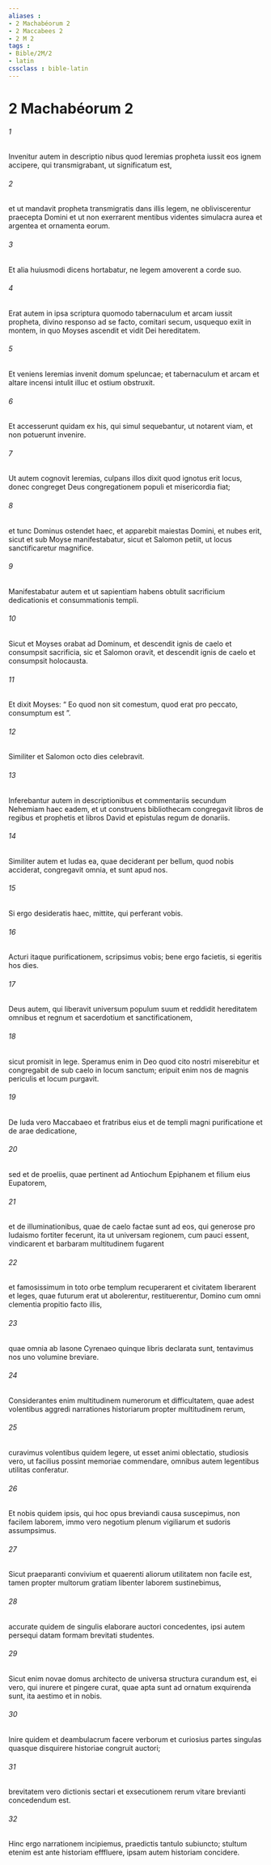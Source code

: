 ```yaml
---
aliases : 
- 2 Machabéorum 2
- 2 Maccabees 2
- 2 M 2
tags : 
- Bible/2M/2
- latin
cssclass : bible-latin
---
```


# 2 Machabéorum 2

###### 1
Invenitur autem in descriptio nibus quod Ieremias propheta iussit eos ignem accipere, qui transmigrabant, ut significatum est, 
###### 2
et ut mandavit propheta transmigratis dans illis legem, ne obliviscerentur praecepta Domini et ut non exerrarent mentibus videntes simulacra aurea et argentea et ornamenta eorum. 
###### 3
Et alia huiusmodi dicens hortabatur, ne legem amoverent a corde suo. 
###### 4
Erat autem in ipsa scriptura quomodo tabernaculum et arcam iussit propheta, divino responso ad se facto, comitari secum, usquequo exiit in montem, in quo Moyses ascendit et vidit Dei hereditatem. 
###### 5
Et veniens Ieremias invenit domum speluncae; et tabernaculum et arcam et altare incensi intulit illuc et ostium obstruxit. 
###### 6
Et accesserunt quidam ex his, qui simul sequebantur, ut notarent viam, et non potuerunt invenire. 
###### 7
Ut autem cognovit Ieremias, culpans illos dixit quod ignotus erit locus, donec congreget Deus congregationem populi et misericordia fiat; 
###### 8
et tunc Dominus ostendet haec, et apparebit maiestas Domini, et nubes erit, sicut et sub Moyse manifestabatur, sicut et Salomon petiit, ut locus sanctificaretur magnifice. 
###### 9
Manifestabatur autem et ut sapientiam habens obtulit sacrificium dedicationis et consummationis templi. 
###### 10
Sicut et Moyses orabat ad Dominum, et descendit ignis de caelo et consumpsit sacrificia, sic et Salomon oravit, et descendit ignis de caelo et consumpsit holocausta. 
###### 11
Et dixit Moyses: “ Eo quod non sit comestum, quod erat pro peccato, consumptum est ”. 
###### 12
Similiter et Salomon octo dies celebravit.
###### 13
Inferebantur autem in descriptionibus et commentariis secundum Nehemiam haec eadem, et ut construens bibliothecam congregavit libros de regibus et prophetis et libros David et epistulas regum de donariis. 
###### 14
Similiter autem et Iudas ea, quae deciderant per bellum, quod nobis acciderat, congregavit omnia, et sunt apud nos. 
###### 15
Si ergo desideratis haec, mittite, qui perferant vobis.
###### 16
Acturi itaque purificationem, scripsimus vobis; bene ergo facietis, si egeritis hos dies. 
###### 17
Deus autem, qui liberavit universum populum suum et reddidit hereditatem omnibus et regnum et sacerdotium et sanctificationem, 
###### 18
sicut promisit in lege. Speramus enim in Deo quod cito nostri miserebitur et congregabit de sub caelo in locum sanctum; eripuit enim nos de magnis periculis et locum purgavit.
###### 19
De Iuda vero Maccabaeo et fratribus eius et de templi magni purificatione et de arae dedicatione, 
###### 20
sed et de proeliis, quae pertinent ad Antiochum Epiphanem et filium eius Eupatorem, 
###### 21
et de illuminationibus, quae de caelo factae sunt ad eos, qui generose pro Iudaismo fortiter fecerunt, ita ut universam regionem, cum pauci essent, vindicarent et barbaram multitudinem fugarent 
###### 22
et famosissimum in toto orbe templum recuperarent et civitatem liberarent et leges, quae futurum erat ut abolerentur, restituerentur, Domino cum omni clementia propitio facto illis, 
###### 23
quae omnia ab Iasone Cyrenaeo quinque libris declarata sunt, tentavimus nos uno volumine breviare. 
###### 24
Considerantes enim multitudinem numerorum et difficultatem, quae adest volentibus aggredi narrationes historiarum propter multitudinem rerum, 
###### 25
curavimus volentibus quidem legere, ut esset animi oblectatio, studiosis vero, ut facilius possint memoriae commendare, omnibus autem legentibus utilitas conferatur. 
###### 26
Et nobis quidem ipsis, qui hoc opus breviandi causa suscepimus, non facilem laborem, immo vero negotium plenum vigiliarum et sudoris assumpsimus. 
###### 27
Sicut praeparanti convivium et quaerenti aliorum utilitatem non facile est, tamen propter multorum gratiam libenter laborem sustinebimus, 
###### 28
accurate quidem de singulis elaborare auctori concedentes, ipsi autem persequi datam formam brevitati studentes. 
###### 29
Sicut enim novae domus architecto de universa structura curandum est, ei vero, qui inurere et pingere curat, quae apta sunt ad ornatum exquirenda sunt, ita aestimo et in nobis. 
###### 30
Inire quidem et deambulacrum facere verborum et curiosius partes singulas quasque disquirere historiae congruit auctori; 
###### 31
brevitatem vero dictionis sectari et exsecutionem rerum vitare brevianti concedendum est. 
###### 32
Hinc ergo narrationem incipiemus, praedictis tantulo subiuncto; stultum etenim est ante historiam efffluere, ipsam autem historiam concidere.
